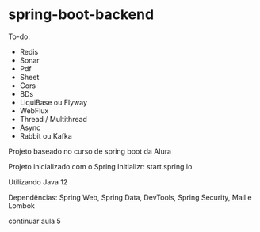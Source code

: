 # spring-boot-backend

To-do:
- Redis
- Sonar
- Pdf
- Sheet
- Cors
- BDs
- LiquiBase ou Flyway
- WebFlux
- Thread / Multithread
- Async
- Rabbit ou Kafka



Projeto baseado no curso de spring boot da Alura

Projeto inicializado com o Spring Initializr: start.spring.io

Utilizando Java 12

Dependências: Spring Web, Spring Data, DevTools, Spring Security, Mail e Lombok 

continuar aula 5

